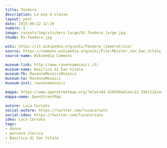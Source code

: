 ```yaml
---
title: Teodora
description: La mia è classe
layout: post
date: 2015-09-22 12:29
numero: 1
image: /assets/img/stickers-large/01-Teodora_large.jpg
thumb: 01-Teodora.jpg

wiki: https://it.wikipedia.org/wiki/Teodora_(imperatrice)
source: https://commons.wikimedia.org/wiki/File:Meister_von_San_Vitale_in_Ravenna_008.jpg
source-name: Wikimedia Commons

museum-link: http://www.ravennamosaici.it/
museum-name: Basilica di San Vitale
museum-fb: RavennaMosaiciMosaics
museum-tw: RavennaMosaici
museum-inst: ravennamosaici

mappa: https://www.openstreetmap.org/?mlat=44.420556&mlon=12.196111&zoom=15#map=18/44.42172/12.19577
mappa-name: OpenStreetMap

autore: Luca Corsato
social-autore: https://twitter.com/lucacorsato
social-idea: https://twitter.com/lucacorsato
idea: Luca Corsato
tags:
- donna
- persona storica
- Basilica di San Vitale
---
```

